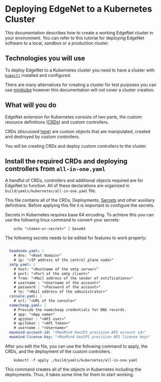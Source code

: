 # Deploying EdgeNet to a Kubernetes Cluster

This documentation describes how to create a working EdgeNet cluster in your environment. You can refer to this tutorial for deploying EdgeNet software to a local, sandbox or a production cluster.

## Technologies you will use

To deploy EdgeNet to a Kubernetes cluster you need to have a cluster with [``kubectl``](https://kubernetes.io/docs/reference/kubectl/overview/) installed and configured. 

There are many alternatives for creating a cluster for test purposes you can use [minikube](https://minikube.sigs.k8s.io/docs/) however this documentation will not cover a cluster creation.

## What will you do

EdgeNet extension for Kubernetes consists of two parts, the custom resource definitions ([CRDs](https://kubernetes.io/docs/concepts/extend-kubernetes/api-extension/custom-resources/)) and custom controllers. 

CRDs (discussed [here](custom_resources.md)) are custom objects that are manipulated, created and destroyed by custom controllers.

You will be creating CRDs and deploy custom controllers to the cluster. <!-- There are 5 files in the `build/yamls/kubernetes` directory. -->

## Install the required CRDs and deploying controllers from `all-in-one.yaml`

A handful of CRDs, controllers and additional objects required are for EdgeNet to function. All of these declarations are organized in `build/yamls/kubernetes/all-in-one.yaml` file.

This file contains all of the CRDs, Deployments, [Secrets](https://kubernetes.io/docs/concepts/configuration/secret/) and other auxiliary definitions. Before applying this file it is important to configure the secrets.

Secrets in Kubernetes requires base 64 encoding. To achieve this you can use the following linux command to convert your secrets:

```
    echo "<token-or-secret>" | base64
```

The following secrets needs to be edited for features to work properly:

```yaml

  headnode.yaml: |
    # dns: "<Root domain>"
    # ip: "<IP address of the control plane node>"
  smtp.yaml: |
    # host: "<Hostname of the smtp server>"
    # port: "<Port of the smtp client>"
    # from: "<Mail address of the sender of notifications>"
    # username : "<Username of the account>"
    # password : "<Password of the account>"
    # to: "<Mail address of the administrator>"
  console.yaml: |
    # url: "<URL of the console>"
  namecheap.yaml: |
    # Provide the namecheap credentials for DNS records.
    # app: "<App name>"
    # apiUser : "<API user>"
    # apiToken : "<API Token>"
    # username : "<Username>"
  maxmind-account-id: "<MaxMind GeoIP2 precision API account id>"
  maxmind-license-key: "<MaxMind GeoIP2 precision API license key>"

```

After you edit the file, you can use the following command to apply, the CRDs, and the deployment of the custom controllers.

```
    kubectl -f apply ./build/yamls/kubernetes/all-in-one.yaml
```

This command creates all of the objects in Kubernetes including the deployments. Thus, it takes some time for them to start working.

<!-- *TODO: How to compile EdgeNet from source?* -->
<!-- 
## `notifier.yaml`

## `multi-tenancy.yaml`

## `multi-provider.yaml`

## `location-based-node-selection.yaml` -->

